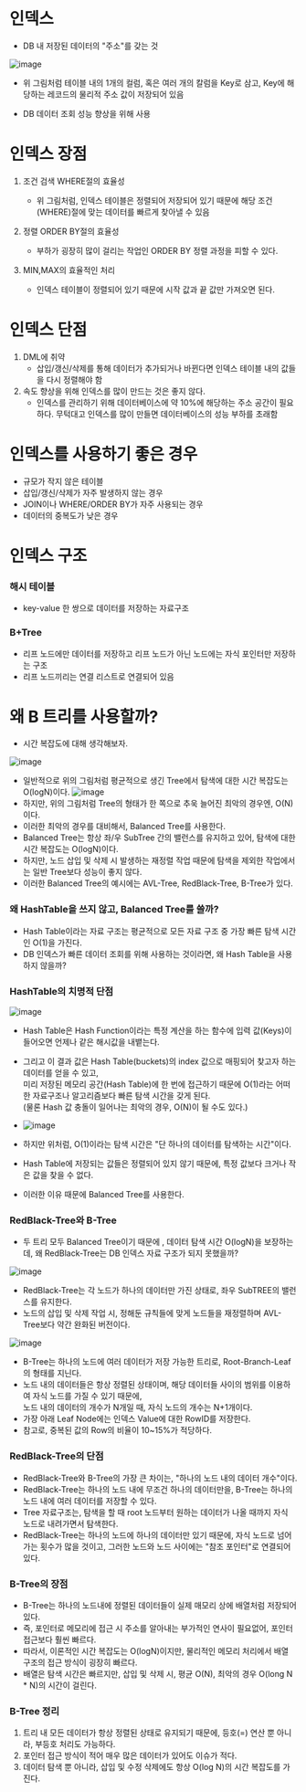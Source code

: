 <h1> 인덱스 </h1>

- DB 내 저장된 데이터의 "주소"를 갖는 것

![image](https://user-images.githubusercontent.com/62228401/213964304-b0b60ca6-0265-40f1-a3a2-63900c94f4b4.png)
- 위 그림처럼 테이블 내의 1개의 컬럼, 혹은 여러 개의 칼럼을 Key로 삼고, Key에 해당하는 레코드의 물리적 주소 값이 저장되어 있음

- DB 데이터 조회 성능 향상을 위해 사용

<h1> 인덱스 장점 </h1>

1. 조건 검색 WHERE절의 효율성
    - 위 그림처럼, 인덱스 테이블은 정렬되어 저장되어 있기 때문에 해당 조건(WHERE)절에 맞는 데이터를 빠르게 찾아낼 수 있음

2. 정렬 ORDER BY절의 효율성
    - 부하가 굉장히 많이 걸리는 작업인 ORDER BY 정렬 과정을 피할 수 있다.

3. MIN,MAX의 효율적인 처리
    - 인덱스 테이블이 정렬되어 있기 때문에 시작 값과 끝 값만 가져오면 된다.

<h1> 인덱스 단점 </h1>

1. DML에 취약
    - 삽입/갱신/삭제를 통해 데이터가 추가되거나 바뀐다면 인덱스 테이블 내의 값들을 다시 정렬해야 함
2. 속도 향상을 위해 인덱스를 많이 만드는 것은 좋지 않다.
    - 인덱스를 관리하기 위해 데이터베이스에 약 10%에 해당하는 주소 공간이 필요하다. 무턱대고 인덱스를 많이 만들면 데이터베이스의 성능 부하를 초래함

<h1> 인덱스를 사용하기 좋은 경우 </h1>

- 규모가 작지 않은 테이블
- 삽입/갱신/삭제가 자주 발생하지 않는 경우
- JOIN이나 WHERE/ORDER BY가 자주 사용되는 경우
- 데이터의 중복도가 낮은 경우

<h1> 인덱스 구조 </h1>

<h3> 해시 테이블 </h3>

- key-value 한 쌍으로 데이터를 저장하는 자료구조

<h3> B+Tree </h3>

- 리프 노드에만 데이터를 저장하고 리프 노드가 아닌 노드에는 자식 포인터만 저장하는 구조
- 리프 노드끼리는 연결 리스트로 연결되어 있음



<h1> 왜 B 트리를 사용할까? </h1>

- 시간 복잡도에 대해 생각해보자.

![image](https://user-images.githubusercontent.com/62228401/213968336-4d554e6b-5700-4e87-b585-445636eace21.png)

- 일반적으로 위의 그림처럼 평균적으로 생긴 Tree에서 탐색에 대한 시간 복잡도는 O(logN)이다.
![image](https://user-images.githubusercontent.com/62228401/213968400-718facb9-66fb-451f-95e1-dde47fd68238.png)
- 하지만, 위의 그림처럼 Tree의 형태가 한 쪽으로 추욱 늘어진 최악의 경우엔, O(N)이다.
- 이러한 최악의 경우를 대비해서, Balanced Tree를 사용한다.
- Balanced Tree는 항상 좌/우 SubTree 간의 밸런스를 유지하고 있어, 탐색에 대한 시간 복잡도는 O(logN)이다.
- 하지만, 노드 삽입 및 삭제 시 발생하는 재정렬 작업 때문에 탐색을 제외한 작업에서는 일반 Tree보다 성능이 좋지 않다.
- 이러한 Balanced Tree의 예시에는 AVL-Tree, RedBlack-Tree, B-Tree가 있다.


<h3> 왜 HashTable을 쓰지 않고, Balanced Tree를 쓸까? </h3>

- Hash Table이라는 자료 구조는 평균적으로 모든 자료 구조 중 가장 빠른 탐색 시간인 O(1)을 가진다.
- DB 인덱스가 빠른 데이터 조회를 위해 사용하는 것이라면, 왜 Hash Table을 사용하지 않을까?

<h3> HashTable의 치명적 단점 </h3>

![image](https://user-images.githubusercontent.com/62228401/213969681-684a6cfd-73f6-437a-89bb-7c27ff1619a0.png)

- Hash Table은 Hash Function이라는 특정 계산을 하는 함수에 입력 값(Keys)이 들어오면 언제나 같은 해시값을 내뱉는다.
- 그리고 이 결과 값은 Hash Table(buckets)의 index 값으로 매핑되어 찾고자 하는 데이터를 얻을 수 있고, <br />
   미리 저장된 메모리 공간(Hash Table)에 한 번에 접근하기 때문에 O(1)라는 어떠한 자료구조나 알고리즘보다 빠른 탐색 시간을 갖게 된다.<br />
   (물론 Hash 값 충돌이 일어나는 최악의 경우, O(N)이 될 수도 있다.)

- ![image](https://user-images.githubusercontent.com/62228401/213970019-e8f7c094-6671-4292-9c07-0df87b84dde9.png)

- 하지만 위처럼, O(1)이라는 탐색 시간은 "단 하나의 데이터를 탐색하는 시간"이다.
- Hash Table에 저장되는 값들은 정렬되어 있지 않기 때문에, 특정 값보다 크거나 작은 값을 찾을 수 없다.
- 이러한 이유 때문에 Balanced Tree를 사용한다.

<h3> RedBlack-Tree와 B-Tree </h3>

- 두 트리 모두 Balanced Tree이기 때문에 , 데이터 탐색 시간 O(logN)을 보장하는데, 왜 RedBlack-Tree는 DB 인덱스 자료 구조가 되지 못했을까?

![image](https://user-images.githubusercontent.com/62228401/213970353-38927139-1397-49a8-95f3-a9bfd08bc680.png)

- RedBlack-Tree는 각 노드가 하나의 데이터만 가진 상태로, 좌우 SubTREE의 밸런스를 유지한다.
- 노드의 삽입 및 삭제 작업 시, 정해둔 규칙들에 맞게 노드들을 재정렬하며 AVL-Tree보다 약간 완화된 버전이다.

![image](https://user-images.githubusercontent.com/62228401/213970465-f58a2f6e-34e1-47bf-9e30-4a228c66952b.png)

- B-Tree는 하나의 노드에 여러 데이터가 저장 가능한 트리로, Root-Branch-Leaf의 형태를 지닌다.
- 노드 내의 데이터들은 항상 정렬된 상태이며, 해당 데이터들 사이의 범위를 이용하여 자식 노드를 가질 수 있기 때문에, <br />
  노드 내의 데이터의 개수가 N개일 때, 자식 노드의 개수는 N+1개이다.
- 가장 아래 Leaf Node에는 인덱스 Value에 대한 RowID를 저장한다.
- 참고로, 중복된 값의 Row의 비율이 10~15%가 적당하다.

<h3> RedBlack-Tree의 단점 </h3>

- RedBlack-Tree와 B-Tree의 가장 큰 차이는, "하나의 노드 내의 데이터 개수"이다.
- RedBlack-Tree는 하나의 노드 내에 무조건 하나의 데이터만을, B-Tree는 하나의 노드 내에 여러 데이터를 저장할 수 있다.
- Tree 자료구조는, 탐색을 할 때 root 노드부터 원하는 데이터가 나올 때까지 자식 노드로 내려가면서 탐색한다.
- RedBlack-Tree는 하나의 노드에 하나의 데이터만 있기 때문에, 자식 노드로 넘어가는 횟수가 많을 것이고, 그러한 노드와 노드 사이에는 "참조 포인터"로 연결되어 있다.

<h3> B-Tree의 장점 </h3>

- B-Tree는 하나의 노드내에 정렬된 데이터들이 실제 매모리 상에 배열처럼 저장되어 있다.
- 즉, 포인터로 메모리에 접근 시 주소를 알아내는 부가적인 연사이 필요없어, 포인터 접근보다 훨씬 빠르다.
- 따라서, 이론적인 시간 복잡도는 O(logN)이지만, 물리적인 메모리 처리에서 배열 구조의 접근 방식이 굉장히 빠르다.
- 배열은 탐색 시간은 빠르지만, 삽입 및 삭제 시, 평균 O(N), 최악의 경우 O(long N * N)의 시간이 걸린다.


<h3> B-Tree 정리 </h3>

1. 트리 내 모든 데이터가 항상 정렬된 상태로 유지되기 때문에, 등호(=) 연산 뿐 아니라, 부등호 처리도 가능하다.
2. 포인터 접근 방식이 적어 매우 많은 데이터가 있어도 이슈가 적다.
3. 데이터 탐색 뿐 아니라, 삽입 및 수정 삭제에도 항상 O(log N)의 시간 복잡도를 가진다.
